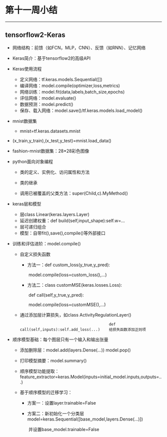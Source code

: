 # 第十一周小结
---
## tensorflow2-Keras 
* 网络结构：前馈（如FCN，MLP，CNN）、反馈（如RNN）、记忆网络

* Keras简介：基于tensorflow2的高级API

* Keras使用流程

  * 定义网络：tf.keras.models.Sequential([])
  * 编译网络：model.compile(optimizer,loss,metrics)
  * 网络训练：model.fit(data,labels,batch_size,epochs)
  * 评估网络：model.evaluate()
  * 数据预测：model.predict()
  * 保存、载入网络：model.save()/tf.keras.models.load_model()

* mnist数据集

  * mnist=tf.keras.datasets.mnist
  
* (x_train,y_train),(x_test,y_test)=mnist.load_data()
  
* fashion-mnist数据集：28*28彩色图像

* python面向对象编程

  * 类的定义、实例化、访问属性和方法

  * 类的继承

  * 调用已被覆盖的父类方法：super(Child,c).MyMethod()

* keras层和模型

  * 层class Linear(keras.layers.Layer)
  * 延迟创建权重：def build(self,input_shape):self.w=...
  * 层可递归组合
  * 模型：自带fit(),save(),compile()等外部接口

* 训练和评估进阶：model.compile()

  * 自定义损失函数

    * 方法一：def custom_loss(y_true,y_pred):

      ​               model.compile(loss=custom_loss(),...)
      
    * 方法二：class customMSE(keras.losses.Loss):

      ​                	def call(self,y_true,y_pred):

      ​               model.compile(loss=customMSE(),...)

  * 通过添加层计算损失，如class ActivityRegulationLayer()

     										  	def call(self,inputs):self.add_loss(...)	给损失函数添加正则项

* 顺序模型基础：每个图层只有一个输入和输出张量

  * 添加删除层：model.add(layers.Dense(...))	model.pop()
  
  * 打印模型摘要：model.summary()
  
  * 顺序模型功能提取：feature_extractor=keras.Model(inputs=initial_model.inputs,outputs=...)
  
  * 基于顺序模型的迁移学习：
  
    * 方案一：设置layer.trainable=False
  
    * 方案二：新初始化一个分类层model=keras.Sequential([base_model,layers.Dense(...)])
  
      ​           并设置base_model.trainable=False